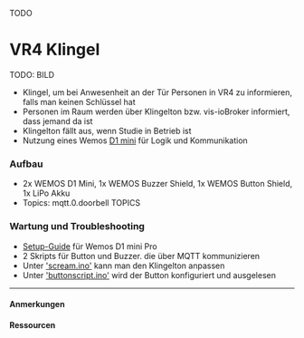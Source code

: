 TODO
# VR4 Klingel

<!-- *Bilder/Diagramme, Schaltpläne, etc. (wo sinnvoll) einfügen* -->
TODO: BILD

<!-- → Verwendung: Was macht das? Wie kann man das benutzen?, … -->
- Klingel, um bei Anwesenheit an der Tür Personen in VR4 zu informieren, falls man keinen Schlüssel hat
- Personen im Raum werden über Klingelton bzw. vis-ioBroker informiert, dass jemand da ist
- Klingelton fällt aus, wenn Studie in Betrieb ist
- Nutzung eines Wemos [D1 mini](https://www.wemos.cc/en/latest/d1/d1_mini.html) für Logik und Kommunikation

### Aufbau
<!-- → z.B.: Verkabelung, Infrastruktur, Ort,  -->
- 2x WEMOS D1 Mini, 1x WEMOS Buzzer Shield, 1x WEMOS Button Shield, 1x LiPo Akku
- Topics: mqtt.0.doorbell
TOPICS

### Wartung und Troubleshooting
<!-- → Wie kommt man ran?, Was kann man einfach ändern?, Bugs, die uns begegnet sind und wie sie gelöst wurden, … -->
- [Setup-Guide](https://chewett.co.uk/blog/937/configuring-wemos-d1-mini-pro-esp8266-arduino-ide/) für Wemos D1 mini Pro
- 2 Skripts für Button und Buzzer. die über MQTT kommunizieren
- Unter ['scream.ino'](https://github.com/thiilo/VR4Ware/blob/main/scream.ino) kann man den Klingelton anpassen
- Unter ['buttonscript.ino'](https://github.com/thiilo/VR4Ware/blob/main/buttonscript.ino) wird der Button konfiguriert und ausgelesen
---

#### Anmerkungen
<!-- → Zusätzlicher Punkt für Notizen/Anmerkungen, etc. (wenn nichts wichtiges, dann weglassen) -->

#### Ressourcen 
<!-- → Verwendete Tutorials, Materialien, Quellenangaben, etc. (wenn nichts wichtiges, dann weglassen) -->

